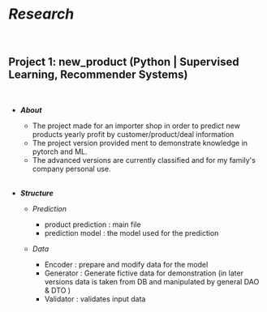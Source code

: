 # ***Research***
<br>

## Project 1: new_product (Python | Supervised Learning, Recommender Systems)
<br>

- ***About***
  
  - The project made for an importer shop in order to predict new products yearly profit by customer/product/deal information
  - The project version provided ment to demonstrate knowledge in pytorch and ML.
  - The advanced versions are currently classified and for my family's company personal use.
  <br>

- ***Structure***
  
  - *Prediction*
    - product prediction : main file
    - prediction model : the model used for the prediction
      
  - *Data*
    - Encoder : prepare and modify data for the model
    - Generator : Generate fictive data for demonstration (in later versions data is taken from DB and manipulated by general DAO & DTO )
    - Validator : validates input data
    <br>

